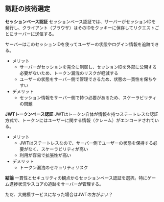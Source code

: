 ## 認証の技術選定

**セッションベース認証**
セッションベース認証では、サーバーがセッションIDを発行し、クライアント（ブラウザ）はそのIDをクッキーに保存してリクエストごとにサーバーに送信する。

サーバーはこのセッションIDを使ってユーザーの状態やログイン情報を追跡できる。

- メリット
    - サーバーがセッションを完全に制御し、セッションIDを外部に公開する必要がないため、トークン漏洩のリスクが軽減する
    - ユーザーの状態をサーバー側で管理できるため、状態の一貫性を保ちやすい
- デメリット
    - セッション情報をサーバー側で持つ必要があるため、スケーラビリティの問題

**JWTトークンベース認証**
JWTはトークン自体が情報を持つステートレスな認証方式で、トークンにはユーザーに関する情報（クレーム）がエンコードされている。

- メリット
    - JWTはステートレスなので、サーバー側でユーザーの状態を保持する必要がなく、スケーラビリティが高い
    - 利用が容易で拡張性が高い
- デメリット
    - トークン漏洩のセキュリティリスク

**結論**
一貫性とセキュリティの観点からセッションベース認証を選択。特にゲーム進捗状況やスコアの追跡をサーバーが管理する。

ただ、大規模サービスになった場合はJWTの方がよい？
